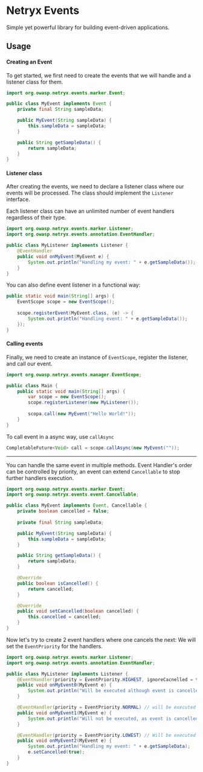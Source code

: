 # Netryx Events
Simple yet powerful library for building event-driven applications.

## Usage
#### Creating an Event
To get started, we first need to create the events that we will handle and a listener class for them.

```java
import org.owasp.netryx.events.marker.Event;

public class MyEvent implements Event {
    private final String sampleData;

    public MyEvent(String sampleData) {
        this.sampleData = sampleData;
    }

    public String getSampleData() {
        return sampleData;
    }
}
```

#### Listener class
After creating the events, we need to declare a listener class where our events will be processed. The class should implement the `Listener` interface.

Each listener class can have an unlimited number of event handlers regardless of their type.
```java
import org.owasp.netryx.events.marker.Listener;
import org.owasp.netryx.events.annotation.EventHandler;

public class MyListener implements Listener {
    @EventHandler
    public void onMyEvent(MyEvent e) {
        System.out.println("Handling my event: " + e.getSampleData());
    }
}
```

You can also define event listener in a functional way:
```java
public static void main(String[] args) {
    EventScope scope = new EventScope();
    
    scope.registerEvent(MyEvent.class, (e) -> {
        System.out.println("Handling event: " + e.getSampleData());
    });
}
```

#### Calling events
Finally, we need to create an instance of `EventScope`, register the listener, and call our event.
```java
import org.owasp.netryx.events.manager.EventScope;

public class Main {
    public static void main(String[] args) {
        var scope = new EventScope();
        scope.registerListener(new MyListener());
        
        scopa.call(new MyEvent("Hello World!"));
    }
}
```

To call event in a async way, use `callAsync`
```java
CompletableFuture<Void> call = scope.callAsync(new MyEvent(""));
```
___

You can handle the same event in multiple methods.
Event Handler's order can be controlled by priority, an event can extend `Cancellable` to stop further handlers execution.

```java
import org.owasp.netryx.events.marker.Event;
import org.owasp.netryx.events.event.Cancellable;

public class MyEvent implements Event, Cancellable {
    private boolean cancelled = false;
    
    private final String sampleData;

    public MyEvent(String sampleData) {
        this.sampleData = sampleData;
    }

    public String getSampleData() {
        return sampleData;
    }

    @Override
    public boolean isCancelled() {
        return cancelled;
    }

    @Override
    public void setCancelled(boolean cancelled) {
        this.cancelled = cancelled;
    }
}
```

Now let's try to create 2 event handlers where one cancels the next:
We will set the `EventPriority` for the handlers.

```java
import org.owasp.netryx.events.marker.Listener;
import org.owasp.netryx.events.annotation.EventHandler;

public class MyListener implements Listener {
    @EventHandler(priority = EventPriority.HIGHEST, ignoreCacnelled = true) // Will be executed last
    public void onMyEvent0(MyEvent e) {
        System.out.println("Will be executed although event is cancelled");
    }

    @EventHandler(priority = EventPriority.NORMAL) // will be executed second
    public void onMyEvent1(MyEvent e) {
        System.out.println("Will not be executed, as event is cancelled");
    }

    @EventHandler(priority = EventPriority.LOWEST) // Will be executed first
    public void onMyEvent2(MyEvent e) {
        System.out.println("Handling my event: " + e.getSampleData);
        e.setCancelled(true);
    }
}
```